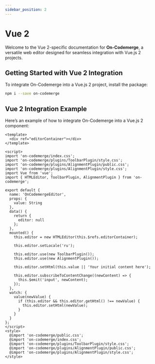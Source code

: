 ```yaml
---
sidebar_position: 2
---
```


# Vue 2

Welcome to the Vue 2-specific documentation for **On-Codemerge**, a versatile web editor designed for seamless integration with Vue.js 2 projects.

## Getting Started with Vue 2 Integration

To integrate On-Codemerge into a Vue.js 2 project, install the package:

```bash
npm i --save on-codemerge
```

## Vue 2 Integration Example

Here’s an example of how to integrate On-Codemerge into a Vue.js 2 component:

```vue title="OnCodemergeEditor.vue"
<template>
  <div ref="editorContainer"></div>
</template>

<script>
import 'on-codemerge/index.css';
import 'on-codemerge/plugins/ToolbarPlugin/style.css';
import 'on-codemerge/plugins/AlignmentPlugin/public.css';
import 'on-codemerge/plugins/AlignmentPlugin/style.css';
import Vue from 'vue';
import { HTMLEditor, ToolbarPlugin, AlignmentPlugin } from 'on-codemerge';

export default {
  name: 'OnCodemergeEditor',
  props: {
    value: String
  },
  data() {
    return {
      editor: null
    };
  },
  mounted() {
    this.editor = new HTMLEditor(this.$refs.editorContainer);

    this.editor.setLocale('ru');

    this.editor.use(new ToolbarPlugin());
    this.editor.use(new AlignmentPlugin());

    this.editor.setHtml(this.value || 'Your initial content here');

    this.editor.subscribeToContentChange((newContent) => {
      this.$emit('input', newContent);
    });
  },
  watch: {
    value(newValue) {
      if (this.editor && this.editor.getHtml() !== newValue) {
        this.editor.setHtml(newValue);
      }
    }
  }
};
</script>
<style>
  @import 'on-codemerge/public.css';
  @import 'on-codemerge/index.css';
  @import 'on-codemerge/plugins/ToolbarPlugin/style.css';
  @import 'on-codemerge/plugins/AlignmentPlugin/public.css';
  @import 'on-codemerge/plugins/AlignmentPlugin/style.css';
</style>
```
